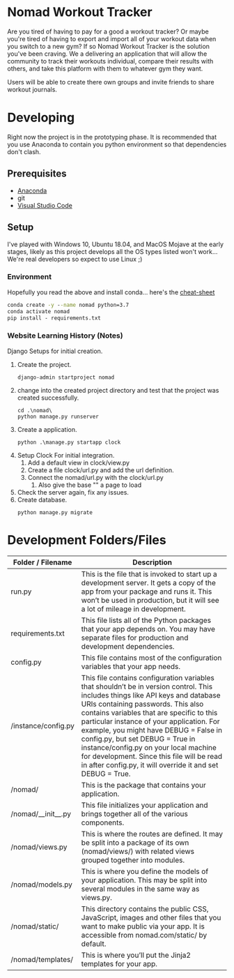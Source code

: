 # Nomad Workout Tracker

Are you tired of having to pay for a good a workout tracker? Or maybe you're tired of having to export and import all of your workout data when you switch to a new gym? If so Nomad Workout Tracker is the solution you've been craving. We a delivering an application that will allow the community to track their workouts individual, compare their results with others, and take this platform with them to whatever gym they want.

Users will be able to create there own groups and invite friends to share workout journals.

# Developing

Right now the project is in the prototyping phase. It is recommended that you use Anaconda to contain you python environment so that dependencies don't clash.

## Prerequisites

* [Anaconda](https://conda.io/docs/_downloads/conda-cheatsheet.pdf)
* git
* [Visual Studio Code](https://code.visualstudio.com/)

## Setup

I've played with Windows 10, Ubuntu 18.04, and MacOS Mojave at the early stages, likely as this project develops all the OS types listed won't work... We're real developers so expect to use Linux ;)

### Environment

Hopefully you read the above and install conda... here's the [cheat-sheet](https://conda.io/docs/_downloads/conda-cheatsheet.pdf)

```cmd
conda create -y --name nomad python=3.7
conda activate nomad
pip install - requirements.txt
```

### Website Learning History (Notes)

Django Setups for initial creation.

1. Create the project.
   ```
   django-admin startproject nomad
   ```
2. change into the created project directory and test that the project was created successfully.
   ```
   cd .\nomad\
   python manage.py runserver
   ```
3. Create a application.
   ```
   python .\manage.py startapp clock
   ```
4. Setup Clock For initial integration.
   1. Add a default view in clock/view.py
   2. Create a file clock/url.py and add the url definition.
   3. Connect the nomad/url.py with the clock/url.py
      1. Also give the base "" a page to load
5. Check the server again, fix any issues.
6. Create database.
   ```
   python manage.py migrate
   ```
# Development Folders/Files

| Folder / Filename | Description |
|--|--|
| run.py	| This is the file that is invoked to start up a development server. It gets a copy of the app from your package and runs it. This won’t be used in production, but it will see a lot of mileage in development. |
| requirements.txt |	This file lists all of the Python packages that your app depends on. You may have separate files for production and development dependencies. |
| config.py	| This file contains most of the configuration variables that your app needs. |
| /instance/config.py | This file contains configuration variables that shouldn’t be in version control. This includes things like API keys and database URIs containing passwords. This also contains variables that are specific to this particular instance of your application. For example, you might have DEBUG = False in config.py, but set DEBUG = True in instance/config.py on your local machine for development. Since this file will be read in after config.py, it will override it and set DEBUG = True. |
| /nomad/	| This is the package that contains your application.
/nomad/\_\_init\_\_.py | This file initializes your application and brings together all of the various components. |
| /nomad/views.py | This is where the routes are defined. It may be split into a package of its own (nomad/views/) with related views grouped together into modules. |
| /nomad/models.py | This is where you define the models of your application. This may be split into several modules in the same way as views.py. |
| /nomad/static/ | This directory contains the public CSS, JavaScript, images and other files that you want to make public via your app. It is accessible from nomad.com/static/ by default. |
| /nomad/templates/ | This is where you’ll put the Jinja2 templates for your app. |